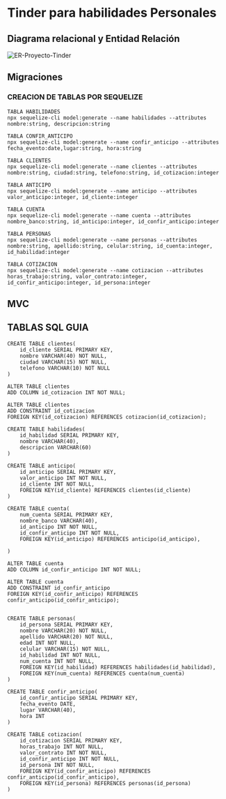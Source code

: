 # Tinder para habilidades Personales

## Diagrama relacional y Entidad Relación
<div>
    <img align="center" src="https://i.ibb.co/SfFD3sw/ER-Proyecto-Tinder.jpg" alt="ER-Proyecto-Tinder" border="0"/>
</div>

## Migraciones
### CREACION DE TABLAS POR SEQUELIZE
    TABLA HABILIDADES
    npx sequelize-cli model:generate --name habilidades --attributes nombre:string, descripcion:string

    TABLA CONFIR_ANTICIPO
    npx sequelize-cli model:generate --name confir_anticipo --attributes fecha_evento:date,lugar:string, hora:string

    TABLA CLIENTES
    npx sequelize-cli model:generate --name clientes --attributes nombre:string, ciudad:string, telefono:string, id_cotizacion:integer

    TABLA ANTICIPO
    npx sequelize-cli model:generate --name anticipo --attributes valor_anticipo:integer, id_cliente:integer

    TABLA CUENTA
    npx sequelize-cli model:generate --name cuenta --attributes nombre_banco:string, id_anticipo:integer, id_confir_anticipo:integer

    TABLA PERSONAS
    npx sequelize-cli model:generate --name personas --attributes nombre:string, apellido:string, celular:string, id_cuenta:integer, id_habilidad:integer

    TABLA COTIZACION
    npx sequelize-cli model:generate --name cotizacion --attributes horas_trabajo:string, valor_contrato:integer, id_confir_anticipo:integer, id_persona:integer

## MVC

## TABLAS SQL GUIA
    CREATE TABLE clientes(
        id_cliente SERIAL PRIMARY KEY,
        nombre VARCHAR(40) NOT NULL,
        ciudad VARCHAR(15) NOT NULL,
        telefono VARCHAR(10) NOT NULL
    )

    ALTER TABLE clientes
    ADD COLUMN id_cotizacion INT NOT NULL;

    ALTER TABLE clientes
    ADD CONSTRAINT id_cotizacion
    FOREIGN KEY(id_cotizacion) REFERENCES cotizacion(id_cotizacion);

    CREATE TABLE habilidades(
        id_habilidad SERIAL PRIMARY KEY,
        nombre VARCHAR(40),
        descripcion VARCHAR(60)
    )

    CREATE TABLE anticipo(
        id_anticipo SERIAL PRIMARY KEY,
        valor_anticipo INT NOT NULL,
        id_cliente INT NOT NULL,
        FOREIGN KEY(id_cliente) REFERENCES clientes(id_cliente)
    )

    CREATE TABLE cuenta(
        num_cuenta SERIAL PRIMARY KEY,
        nombre_banco VARCHAR(40),
        id_anticipo INT NOT NULL,
        id_confir_anticipo INT NOT NULL,
        FOREIGN KEY(id_anticipo) REFERENCES anticipo(id_anticipo),
        
    )

    ALTER TABLE cuenta
    ADD COLUMN id_confir_anticipo INT NOT NULL;

    ALTER TABLE cuenta
    ADD CONSTRAINT id_confir_anticipo
    FOREIGN KEY(id_confir_anticipo) REFERENCES confir_anticipo(id_confir_anticipo);


    CREATE TABLE personas(
        id_persona SERIAL PRIMARY KEY,
        nombre VARCHAR(20) NOT NULL,
        apellido VARCHAR(20) NOT NULL,
        edad INT NOT NULL,
        celular VARCHAR(15) NOT NULL,
        id_habilidad INT NOT NULL,
        num_cuenta INT NOT NULL,
        FOREIGN KEY(id_habilidad) REFERENCES habilidades(id_habilidad),
        FOREIGN KEY(num_cuenta) REFERENCES cuenta(num_cuenta)
    )

    CREATE TABLE confir_anticipo(
        id_confir_anticipo SERIAL PRIMARY KEY,
        fecha_evento DATE,
        lugar VARCHAR(40),
        hora INT
    )

    CREATE TABLE cotizacion(
        id_cotizacion SERIAL PRIMARY KEY,
        horas_trabajo INT NOT NULL,
        valor_contrato INT NOT NULL,
        id_confir_anticipo INT NOT NULL,
        id_persona INT NOT NULL,
        FOREIGN KEY(id_confir_anticipo) REFERENCES confir_anticipo(id_confir_anticipo),
        FOREIGN KEY(id_persona) REFERENCES personas(id_persona)
    )